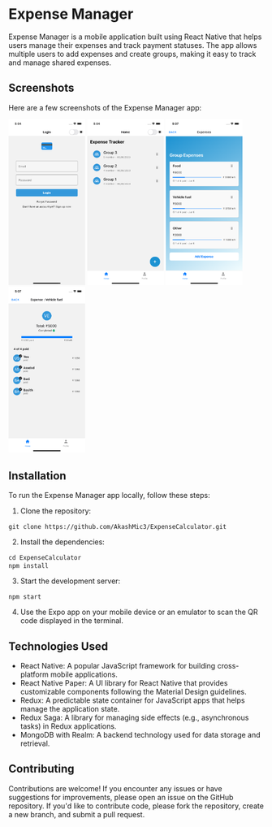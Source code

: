 # Expense Manager

Expense Manager is a mobile application built using React Native that helps users manage their expenses and track payment statuses. The app allows multiple users to add expenses and create groups, making it easy to track and manage shared expenses.

## Screenshots

Here are a few screenshots of the Expense Manager app:

<div>
<img src="https://github.com/AkashMic3/ExpenseCalculator/blob/master/screenshots/1.png" width="30%" height="30%" >
<img src="https://github.com/AkashMic3/ExpenseCalculator/blob/master/screenshots/2.png" width="30%" height="30%" >
  <img src="https://github.com/AkashMic3/ExpenseCalculator/blob/master/screenshots/3.png" width="30%" height="30%" >
    <img src="https://github.com/AkashMic3/ExpenseCalculator/blob/master/screenshots/5.png" width="30%" height="30%" >
</div>

## Installation

To run the Expense Manager app locally, follow these steps:

1. Clone the repository:

```
git clone https://github.com/AkashMic3/ExpenseCalculator.git
```

2. Install the dependencies:

```
cd ExpenseCalculator
npm install
```

3. Start the development server:

```
npm start
```

4. Use the Expo app on your mobile device or an emulator to scan the QR code displayed in the terminal.

## Technologies Used

- React Native: A popular JavaScript framework for building cross-platform mobile applications.
- React Native Paper: A UI library for React Native that provides customizable components following the Material Design guidelines.
- Redux: A predictable state container for JavaScript apps that helps manage the application state.
- Redux Saga: A library for managing side effects (e.g., asynchronous tasks) in Redux applications.
- MongoDB with Realm: A backend technology used for data storage and retrieval.

## Contributing

Contributions are welcome! If you encounter any issues or have suggestions for improvements, please open an issue on the GitHub repository. If you'd like to contribute code, please fork the repository, create a new branch, and submit a pull request.
